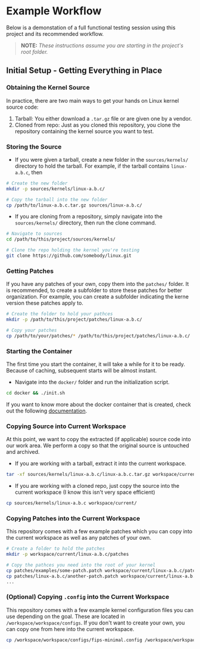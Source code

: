 # Example Workflow
Below is a demonstation of a full functional testing session using this project and its recommended workflow. 

> **NOTE:** *These instructions assume you are starting in the project's root folder.*

## Initial Setup - Getting Everything in Place
### Obtaining the Kernel Source
In practice, there are two main ways to get your hands on Linux kernel source code:
1. Tarball: You either download a `.tar.gz` file or are given one by a vendor.
2. Cloned from repo: Just as you cloned this repository, you clone the repository containing the kernel source you want to test.
   
### Storing the Source 
- If you were given a tarball, create a new folder in the `sources/kernels/` directory to hold the tarball. For example, if the tarball contains `linux-a.b.c`, then
```bash
# Create the new folder
mkdir -p sources/kernels/linux-a.b.c/

# Copy the tarball into the new folder
cp /path/to/linux-a.b.c.tar.gz sources/linux-a.b.c/
```
- If you are cloning from a repository, simply navigate into the `sources/kernels/` directory, then run the clone command.
```bash
# Navigate to sources
cd /path/to/this/project/sources/kernels/

# Clone the repo holding the kernel you're testing
git clone https://github.com/somebody/linux.git
```

### Getting Patches 
If you have any patches of your own, copy them into the `patches/` folder. It is recommended, to create a subfolder to store these patches for better organization. For example, you can create a subfolder indicating the kerne version these patches apply to.
```bash
# Create the folder to hold your pathces
mkdir -p /path/to/this/project/patches/linux-a.b.c/

# Copy your patches
cp /path/to/your/patches/* /path/to/this/project/patches/linux-a.b.c/
```

### Starting the Container
The first time you start the container, it will take a while for it to be ready. Because of caching, subsequent starts will be almost instant.
- Navigate into the `docker/` folder and run the initialization script.
```bash
cd docker && ./init.sh
```
If you want to know more about the docker container that is created, check out the following [documentation](../docker/README.md).

### Copying Source into Current Workspace
At this point, we want to copy the extracted (if applicable) source code into our work area. We perform a copy so that the original source is untouched and archived. 
- If you are working with a tarball, extract it into the current workspace.
```bash
tar -xf sources/kernels/linux-a.b.c/linux-a.b.c.tar.gz workspace/current/
```
- If you are working with a cloned repo, just copy the source into the current workspace (I know this isn't very space efficient)
```bash
cp sources/kernels/linux-a.b.c workspace/current/
```

### Copying Patches into the Current Workspace
This repository comes with a few example patches which you can copy into the current workspace as well as any patches of your own.
```bash
# Create a folder to hold the patches
mkdir -p workspace/current/linux-a.b.c/patches

# Copy the pathces you need into the root of your kernel
cp patches/examples/some-patch.patch workspace/current/linux-a.b.c/patches/
cp patches/linux-a.b.c/another-patch.patch workspace/current/linux-a.b.c/patches/
...
```

### (Optional) Copying `.config` into the Current Workspace
This repository comes with a few example kernel configuration files you can use depending on the goal. These are located in `/workspace/workspace/configs`. If you don't want to create your own, you can copy one from here into the current workspace.
```bash
cp /workspace/workspace/configs/fips-minimal.config /workspace/workspace/current/linux-a.b.c/.config
```
